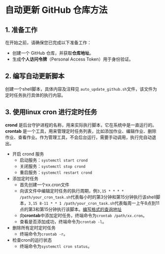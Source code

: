 # 自动更新 GitHub 仓库方法

## 1. 准备工作

在开始之前，请确保您已完成以下准备工作：
- 创建一个 GitHub 仓库，并获取**仓库地址**。
- 生成**个人访问令牌**（Personal Access Token）用于身份验证。

## 2. 编写自动更新脚本

创建一个shell脚本，具体内容及注释见 `auto_update_github.sh`文件，该文件为定时任务执行具体的执行内容。

## 3. 使用linux cron 进行定时任务

**crond** 是后台守护进程的名称，用来实际执行脚本，它在系统中是一直运行的。  
**crontab** 是一个工具，用来管理定时任务列表，比如添加作业、编辑作业、删除作业、查看作业。作为管理工具，不会后台运行，需要手动调用，执行完自动退出。

- 开启 crond 服务
  - 启动服务：`systemctl start crond`
  - 关闭服务：`systemctl stop crond`
  - 重启服务：`systemctl restart crond`
- 添加定时任务
  - 首先创建一个xx.cron文件
  - 向该文件中编辑定时任务的执行周期，例`3,15 * * * * /path/your_cron_task.sh`代表每小时的第3分钟和第15分钟执行该shell脚本，`3,15 8-11 * * 1 /path/your_cron_task.sh`代表每周一上午8点到11点的第3和第15分钟执行该脚本。[编写格式的查询地址](https://zhuanlan.zhihu.com/p/353029881)
  - 向**crontab**中添加定时任务，终端命令为`crontab /path/xx.cron`。
  - 查看是否添加成功，终端命令为`crontab -l`。
- 删除所有定时定时任务
  - 终端命令为`crontab -r`。
- 检查cron的运行状态
  - 终端命令为`systemctl cron status`。
  


